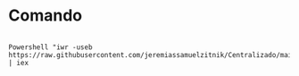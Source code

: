 # Comando
```PlainText

Powershell "iwr -useb https://raw.githubusercontent.com/jeremiassamuelzitnik/Centralizado/main/Centralizado.ps1" | iex
```
